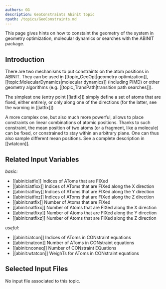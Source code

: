 ```yaml
---
authors: GG
description: GeoConstraints Abinit topic
rpath: /topics/GeoConstraints.md
---
```

<!--
This file is automatically generated by mksite.py. All changes will be lost.
Change the input yaml files or the python code
-->

This page gives hints on how to constaint the geometry of the system in geometry optimization, molecular
dynamics or searches with the ABINIT package.

## Introduction

There are two mechanisms to put constraints on the atom positions in ABINIT.
They can be used in [[topic_GeoOpt|geometry optimization]],
[[topic:MolecularDynamics|molecular dynamics]] (including PIMD) or other
geometry algorithms (e.g. [[topic_TransPath|transition path searches]]).

The simplest one (entry point [[iatfix]]) simply define a set of atoms that
are fixed, either entirely, or only along one of the directions (for the
latter, see the warning in [[iatfix]])

A more complex one, but also much more powerful, allows to place constraints
on linear combinations of atomic positions. Thanks to such constraint, the
mean position of two atoms (or a fragment, like a molecule) can be fixed, or
constrained to stay within an arbitrary plane. One can thus also sample
different mean positions. See a complete description in [[wtatcon]].



## Related Input Variables

*basic:*

- [[abinit:iatfix]]  Indices of AToms that are FIXed 
- [[abinit:iatfixx]]  Indices of AToms that are FIXed along the X direction
- [[abinit:iatfixy]]  Indices of AToms that are FIXed along the Y direction
- [[abinit:iatfixz]]  Indices of AToms that are FIXed along the Z direction
- [[abinit:natfix]]  Number of Atoms that are FIXed
- [[abinit:natfixx]]  Number of Atoms that are FIXed along the X direction
- [[abinit:natfixy]]  Number of Atoms that are FIXed along the Y direction
- [[abinit:natfixz]]  Number of Atoms that are FIXed along the Z direction
 
*useful:*

- [[abinit:iatcon]]  Indices of AToms in CONstraint equations
- [[abinit:natcon]]  Number of AToms in CONstraint equations
- [[abinit:nconeq]]  Number of CONstraint EQuations
- [[abinit:wtatcon]]  WeighTs for AToms in CONstraint equations
 

## Selected Input Files

No input file associated to this topic.

